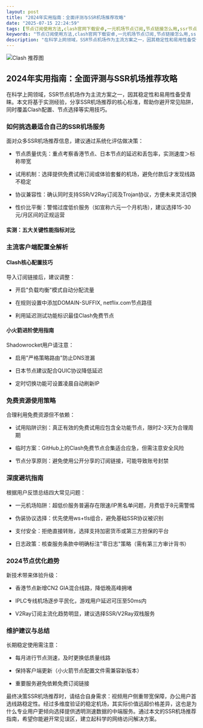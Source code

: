 ```yaml
---
layout: post
title: "2024年实用指南：全面评测与SSR机场推荐攻略"
date: "2025-07-15 22:24:59"
tags: [节点订阅使用方法,clash官网下载安卓,一元机场节点订阅,节点链接怎么用,ssr节点分享,clash局域网代理使用教程]
keywords: "节点订阅使用方法,clash官网下载安卓,一元机场节点订阅,节点链接怎么用,ssr节点分享,clash局域网代理使用教程"
description: "在科学上网领域，SSR节点机场作为主流方案之一，因其稳定性和易用性备受青睐。本文将基于实测经验，分享SSR机场推荐的核心标准，帮助你避开常见陷阱，同时覆盖Clash配置、节点选择等实用技巧。"
---
```


![Clash 推荐图](https://clashjd.github.io/assets/img/小火箭节点购买.png)

## 2024年实用指南：全面评测与SSR机场推荐攻略

在科学上网领域，SSR节点机场作为主流方案之一，因其稳定性和易用性备受青睐。本文将基于实测经验，分享SSR机场推荐的核心标准，帮助你避开常见陷阱，同时覆盖Clash配置、节点选择等实用技巧。

### 如何挑选最适合自己的SSR机场服务

面对众多SSR机场推荐信息，建议通过系统化评估做决策：

- 节点质量优先：重点考察香港节点、日本节点的延迟和丢包率，实测速度＞标称带宽

- 试用机制：选择提供免费试用订阅或体验套餐的机场，避免付款后才发现线路不稳定

- 协议兼容性：确认同时支持SSR/V2Ray订阅及Trojan协议，方便未来灵活切换

- 性价比平衡：警惕过度低价服务（如宣称六元一个月机场），建议选择15-30元/月区间的正规运营

#### 实测：五大关键性能指标对比

### 主流客户端配置全解析

#### Clash核心配置技巧

导入订阅链接后，建议调整：

- 开启"负载均衡"模式自动分配流量

- 在规则设置中添加DOMAIN-SUFFIX, netflix.com节点路径

- 利用延迟测试功能标识最佳Clash免费节点

#### 小火箭进阶使用指南

Shadowrocket用户请注意：

- 启用"严格策略路由"防止DNS泄漏

- 日本节点建议配合QUIC协议降低延迟

- 定时切换功能可设置凌晨自动刷新IP

### 免费资源使用策略

合理利用免费资源但不依赖：

- 试用陷阱识别：真正有效的免费试用应包含全功能节点，限时2-3天为合理周期

- 临时方案：GitHub上的Clash免费节点合集适合应急，但需注意安全风险

- 节点分享原则：避免使用公开分享的订阅链接，可能导致账号封禁

### 深度避坑指南

根据用户反馈总结四大常见问题：

- 一元机场陷阱：超低价服务普遍存在限速/IP黑名单问题，月费低于8元需警惕

- 伪装协议选择：优先使用ws+tls组合，避免基础SSR协议被识别

- 支付安全：拒绝直接转账，选择支持加密货币或第三方担保的平台

- 日志政策：核查服务条款中明确标注"零日志"策略（需有第三方审计背书）

### 2024节点优化趋势

新技术带来体验升级：

- 香港节点新增CN2 GIA混合线路，降低晚高峰拥堵

- IPLC专线机场逐步平民化，游戏用户延迟可压至50ms内

- V2Ray订阅主流化趋势明显，建议选择SSR/V2Ray双栈服务

### 维护建议与总结

长期稳定使用需注意：

- 每月进行节点测速，及时更换低质量线路

- 保持客户端更新（小火箭节点配置文件需兼容新版本）

- 重要服务避免依赖免费订阅链接

最终决策SSR机场推荐时，请结合自身需求：视频用户侧重带宽保障，办公用户首选线路稳定性。经过多维度验证的稳定机场，其实际价值远超价格差异，这也是为什么专业用户更倾向选择提供透明测速数据的中端服务。通过本文的SSR机场推荐指南，希望你能避开常见误区，建立起科学的网络访问解决方案。

